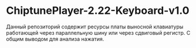 # ChiptunePlayer-2.22-Keyboard-v1.0
Данный репозиторий содержит ресурсы платы выносной клавиатуры работающей через параллельную шину или через сдвиговый регистр. С общим выводом для анализа нажатия.
